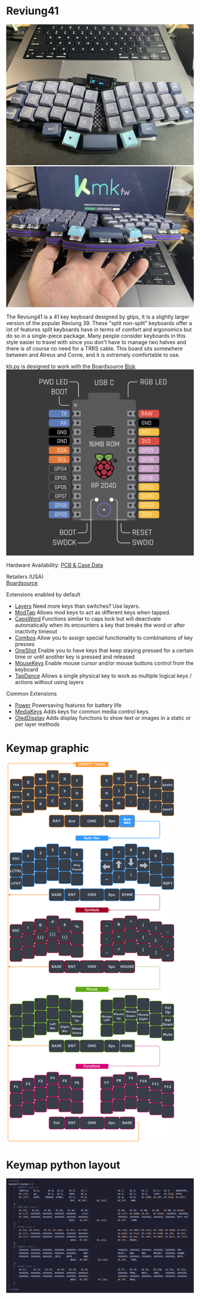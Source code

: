 # Reviung41

![Reviung41](img/top.png)
![Reviung41_Layers](img/layers.png)

The Reviung41 is a 41 key keyboard designed by gtips, it is a slightly larger version of the popular Reviung 39. These "split non-split" keyboards offer a lot of features split keyboards have in terms of comfort and ergonomics but do so in a single-piece package. Many people consider keyboards in this style easier to travel with since you don't have to manage two halves and there is of course no need for a TRRS cable. This board sits somewhere between and Atreus and Corne, and it is extremely comfortable to use.

kb.py is designed to work with the Boardsource [Blok](https://peg.software/docs/blok) 
![BlokPins](img/BlokPins.png)

Hardware Availability: [PCB & Case Data](https://github.com/gtips/reviung/tree/master/reviung41)

Retailers (USA)  
[Boardsource](https://boardsource.xyz/store/5f2ef1b52bf5e8714a60f613)  

Extensions enabled by default  
- [Layers](http://kmkfw.io/docs/layers) Need more keys than switches? Use layers.
- [ModTap](http://kmkfw.io/docs/modtap) Allows mod keys to act as different keys when tapped.
- [CapsWord](http://kmkfw.io/docs/capsword) Functions similar to caps lock but will deactivate automatically when its encounters a key that breaks the word or after inactivity timeout
- [Combos](http://kmkfw.io/docs/combos) Allow you to assign special functionality to combinations of key presses
- [OneShot](http://kmkfw.io/docs/oneshot) Enable you to have keys that keep staying pressed for a certain time or until another key is pressed and released
- [MouseKeys](http://kmkfw.io/docs/mouse_keys) Enable mouse cursor and/or mouse buttons control from the keyboard
- [TapDance](http://kmkfw.io/docs/tapdance) Allows a single physical key to work as multiple logical keys / actions without using layers 

Common Extensions
- [Power](/docs/power.md) Powersaving features for battery life
- [MediaKeys](http://kmkfw.io/docs/media_keys) Adds keys for common media control keys.
- [OledDisplay](http://kmkfw.io/docs/peg_oled_display) Adds display functions to show text or images in a static or per layer methods

# Keymap graphic
![Keymap](img/Reviung41_Keymp_v2.png)

# Keymap python layout
![CodeKeymap](img/Reviung41_Keymp.png)
